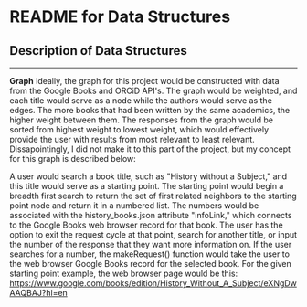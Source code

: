 # README for Data Structures
## Description of Data Structures
---
**Graph**
Ideally, the graph for this project would be constructed with data from the Google Books and ORCiD API's. The graph would be weighted, and each title would 
serve as a node while the authors would serve as the edges. The more books that had been written by the same academics, the higher weight between them. 
The responses from the graph would be sorted from highest weight to lowest weight, which would effectively provide the user with results from most relevant 
to least relevant. Dissapointingly, I did not make it to this part of the project, but my concept for this graph is described below:

A user would search a book title, such as "History without a Subject," and this title would serve as a starting point. The starting point would begin a 
breadth first search to return the set of first related neighbors to the starting point node and return it in a numbered list. The numbers
would be associated with the history_books.json attribute "infoLink," which connects to the Google Books web browser record for that book. The user has the
option to exit the request cycle at that point, search for another title, or input the number of the response that they want more information on. If the user
searches for a number, the makeRequest() function would take the user to the web browser Google Books record for the selected book. For the given starting
point example, the web browser page would be this: https://www.google.com/books/edition/History_Without_A_Subject/eXNgDwAAQBAJ?hl=en 